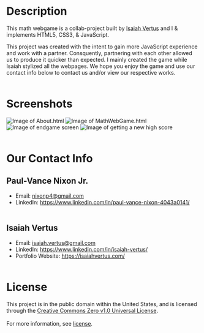 # **Description**
This math webgame is a collab-project built by [Isaiah Vertus](https://github.com/IsaiahIJV) and I & implements HTML5, CSS3, & JavaScript.

This project was created with the intent to gain more JavaScript experience and work with a partner. Consquently, partnering with each other allowed us to produce it quicker than expected. I mainly created the game while Isaiah stylized all the webpages. We hope you enjoy the game and use our contact info below to contact us and/or view our respective works.<br></br>

# **Screenshots**
![Image of About.html](https://user-images.githubusercontent.com/42850145/112906606-107ae500-90b2-11eb-89cb-e37f5e260f46.png)
![Image of MathWebGame.html](https://user-images.githubusercontent.com/42850145/112906996-b75f8100-90b2-11eb-9b98-3adf5e32f7e5.png)
![Image of endgame screen](https://user-images.githubusercontent.com/42850145/112907824-17a2f280-90b4-11eb-969e-7bac41a702f0.png)
![Image of getting a new high score](https://user-images.githubusercontent.com/42850145/112907467-86cc1700-90b3-11eb-8b9b-f9ea0bf99c06.png)<br></br>

# **Our Contact Info**
## **Paul-Vance Nixon Jr.**
* Email: nixonp4@gmail.com
* LinkedIn: https://www.linkedin.com/in/paul-vance-nixon-4043a0141/
<br></br>

## **Isaiah Vertus**
* Email: isaiah.vertus@gmail.com
* LinkedIn: https://www.linkedin.com/in/isaiah-vertus/
* Portfolio Website: https://isaiahvertus.com/
<br></br>

# **License**
This project is in the public domain within the United States, and is licensed through the [Creative Commons Zero v1.0 Universal License](https://creativecommons.org/publicdomain/zero/1.0/).<br></br>
For more information, see [license](https://github.com/Paul-Nixon/Math-Webgame/blob/main/LICENSE).